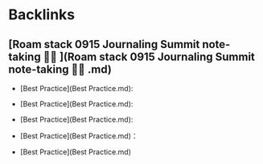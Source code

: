 
# Backlinks
## [Roam stack 0915 Journaling Summit note-taking 🏄‍♀️ ](Roam stack 0915 Journaling Summit note-taking 🏄‍♀️ .md)
- [Best Practice](Best Practice.md):

- [Best Practice](Best Practice.md):

- [Best Practice](Best Practice.md):

- [Best Practice](Best Practice.md)：

- [Best Practice](Best Practice.md)

